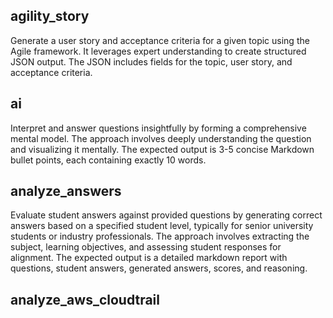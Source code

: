 
## agility_story
Generate a user story and acceptance criteria for a given topic using the Agile framework. It leverages expert understanding to create structured JSON output. The JSON includes fields for the topic, user story, and acceptance criteria.

## ai
Interpret and answer questions insightfully by forming a comprehensive mental model. The approach involves deeply understanding the question and visualizing it mentally. The expected output is 3-5 concise Markdown bullet points, each containing exactly 10 words.

## analyze_answers
Evaluate student answers against provided questions by generating correct answers based on a specified student level, typically for senior university students or industry professionals. The approach involves extracting the subject, learning objectives, and assessing student responses for alignment. The expected output is a detailed markdown report with questions, student answers, generated answers, scores, and reasoning.

## analyze_aws_cloudtrail
